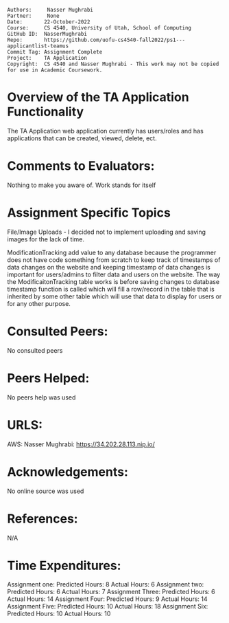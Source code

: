 ```
Authors:     Nasser Mughrabi
Partner:     None
Date:       22-October-2022
Course:     CS 4540, University of Utah, School of Computing
GitHub ID:  NasserMughrabi
Repo:       https://github.com/uofu-cs4540-fall2022/ps1---applicantlist-teamus
Commit Tag: Assignment Complete
Project:    TA Application
Copyright:  CS 4540 and Nasser Mughrabi - This work may not be copied for use in Academic Coursework.
```
# Overview of the TA Application Functionality 

The TA Application web application currently has users/roles and has applications 
that can be created, viewed, delete, ect.

# Comments to Evaluators:

Nothing to make you aware of. Work stands for itself

# Assignment Specific Topics

File/Image Uploads - I decided not to implement uploading and saving images for the lack of time.


ModificationTracking add value to any database because the programmer does not have code something from scratch to
keep track of timestamps of data changes on the website and keeping timestamp of data changes is important 
for users/admins to filter data and users on the website. The way the ModificaitonTracking table works is before saving 
changes to database timestamp function is called which will fill a row/record in the table that is inherited by some 
other table which will use that data to display for users or for any other purpose.

# Consulted Peers:

No consulted peers

# Peers Helped:

No peers help was used

# URLS:
AWS:
Nasser Mughrabi: https://34.202.28.113.nip.io/

# Acknowledgements:

No online source was used

# References:

N/A

# Time Expenditures:

Assignment one: Predicted Hours: 8 Actual Hours: 6
Assignment two: Predicted Hours: 6 Actual Hours: 7
Assignment Three: Predicted Hours: 6 Actual Hours: 14
Assignment Four: Predicted Hours: 9 Actual Hours: 14
Assignment Five: Predicted Hours: 10 Actual Hours: 18
Assignment Six: Predicted Hours: 10 Actual Hours: 10